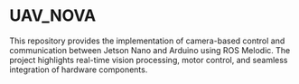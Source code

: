 # UAV_NOVA
This repository provides the implementation of camera-based control and communication between Jetson Nano and Arduino using ROS Melodic. The project highlights real-time vision processing, motor control, and seamless integration of hardware components. 
